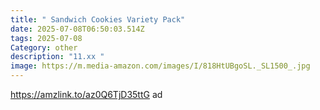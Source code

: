 ```yaml
---
title: " Sandwich Cookies Variety Pack"
date: 2025-07-08T06:50:03.514Z
tags: 2025-07-08
Category: other
description: "11.xx "
image: https://m.media-amazon.com/images/I/818HtUBgoSL._SL1500_.jpg
---
```

https://amzlink.to/az0Q6TjD35ttG ad